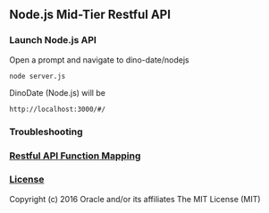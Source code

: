 ## Node.js Mid-Tier Restful API

### Launch Node.js API
Open a prompt and navigate to dino-date/nodejs
```
node server.js
```
DinoDate (Node.js) will be
```
http://localhost:3000/#/
```
### Troubleshooting

### [Restful API Function Mapping](https://github.com/oracle/dino-date/tree/master/RestfulAPI.md)

### [License](https://github.com/oracle/dino-date/tree/master/LICENSE)
Copyright (c) 2016 Oracle and/or its affiliates
The MIT License (MIT)